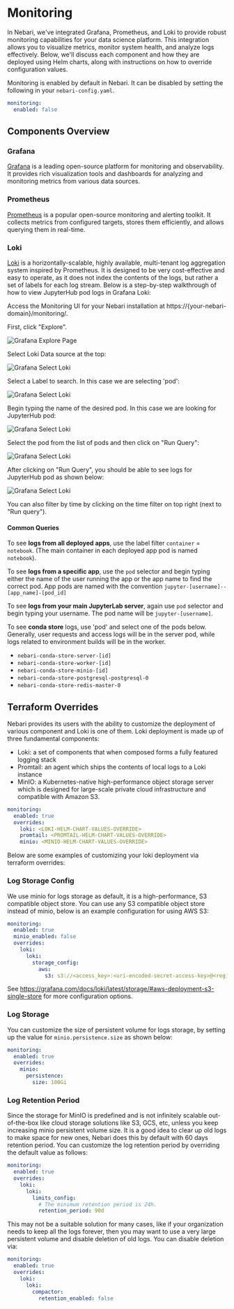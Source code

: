 # Monitoring

In Nebari, we've integrated Grafana, Prometheus, and Loki to provide robust monitoring capabilities for
your data science platform. This integration allows you to visualize metrics, monitor system health, and
analyze logs effectively. Below, we'll discuss each component and how they are deployed using Helm charts,
along with instructions on how to override configuration values.

Monitoring is enabled by default in Nebari. It can be disabled by setting the following in your `nebari-config.yaml`.

```yaml
monitoring:
  enabled: false
```

## Components Overview

### Grafana

[Grafana](https://grafana.com/) is a leading open-source platform for monitoring and observability.
It provides rich visualization tools and dashboards for analyzing and monitoring metrics from various data sources.

### Prometheus

[Prometheus](https://prometheus.io/) is a popular open-source monitoring and alerting toolkit. It collects
metrics from configured targets, stores them efficiently, and allows querying them in real-time.

### Loki

[Loki](https://grafana.com/docs/loki/latest/) is a horizontally-scalable, highly available, multi-tenant log
aggregation system inspired by Prometheus. It is designed to be very cost-effective and easy to operate, as it
does not index the contents of the logs, but rather a set of labels for each log stream. Below is a step-by-step
walkthrough of how to view JupyterHub pod logs in Grafana Loki:

Access the Monitoring UI for your Nebari installation at https://{your-nebari-domain}/monitoring/.

First, click "Explore".

![Grafana Explore Page](/img/how-tos/1_grafana-explore.png)

Select Loki Data source at the top:

![Grafana Select Loki](/img/how-tos/2_grafana-select-loki.png)

Select a Label to search.  In this case we are selecting 'pod':

![Grafana Select Loki](/img/how-tos/3_grafana-log-browser-pod.png)

Begin typing the name of the desired pod.  In this case we are looking
for JupyterHub pod:

![Grafana Select Loki](/img/how-tos/4_grafana-log-search-pod.png)

Select the pod from the list of pods and then click on "Run Query":

![Grafana Select Loki](/img/how-tos/5_grafana-log-select-pod.png)

After clicking on "Run Query", you should be able to see logs for JupyterHub pod as shown below:

![Grafana Select Loki](/img/how-tos/6_grafana-view-pod-logs.png)

You can also filter by time by clicking on the time filter on top right (next to "Run query").

#### Common Queries

To see **logs from all deployed apps**, use the label filter `container` = `notebook`.  (The main container in each deployed app pod is named `notebook`).

To see **logs from a specific app**, use the `pod` selector and begin typing either the name of the user running the app or the app name to find the correct pod.  App pods are named with the convention `jupyter-[username]--[app_name]-[pod_id]`

To see **logs from your main JupyterLab server**, again use `pod` selector and begin typing your username.  The pod name will be `jupyter-[username]`.

To see **conda store** logs, use 'pod' and select one of the pods below.  Generally, user requests and access logs will be in the server pod, while logs related to environment builds will be in the worker.

* `nebari-conda-store-server-[id]`
* `nebari-conda-store-worker-[id]`
* `nebari-conda-store-minio-[id]`
* `nebari-conda-store-postgresql-postgresql-0`
* `nebari-conda-store-redis-master-0`

## Terraform Overrides

Nebari provides its users with the ability to customize the deployment of various component
and Loki is one of them. Loki deployment is made up of three fundamental components:

- Loki: a set of components that when composed forms a fully featured logging stack
- Promtail: an agent which ships the contents of local logs to a Loki instance
- MinIO: a Kubernetes-native high-performance object storage server which is designed for large-scale
  private cloud infrastructure and compatible with Amazon S3.

```yaml
monitoring:
  enabled: true
  overrides:
    loki: <LOKI-HELM-CHART-VALUES-OVERRIDE>
    promtail: <PROMTAIL-HELM-CHART-VALUES-OVERRIDE>
    minio: <MINIO-HELM-CHART-VALUES-OVERRIDE>
```

Below are some examples of customizing your loki deployment via terraform overrides:

### Log Storage Config

We use minio for logs storage as default, it is a high-performance, S3 compatible object store. You can use
any S3 compatible object store instead of minio, below is an example configuration for using AWS S3:

```yaml
monitoring:
  enabled: true
  minio_enabled: false
  overrides:
    loki:
      loki:
        storage_config:
          aws:
            s3: s3://<access_key>:<uri-encoded-secret-access-key>@<region>
```

See https://grafana.com/docs/loki/latest/storage/#aws-deployment-s3-single-store for more configuration
options.

### Log Storage

You can customize the size of persistent volume for logs storage, by setting up the value for
`minio.persistence.size` as shown below:

```yaml
monitoring:
  enabled: true
  overrides:
    minio:
      persistence:
        size: 100Gi
```

### Log Retention Period

Since the storage for MinIO is predefined and is not infinitely scalable out-of-the-box like
cloud storage solutions like S3, GCS, etc, unless you keep increasing minio persistent volume size.
It is a good idea to clear up old logs to make space for new ones, Nebari does this by default with
60 days retention period. You can customize the log retention period by overriding the default
value as follows:

```yaml
monitoring:
  enabled: true
  overrides:
    loki:
      loki:
        limits_config:
          # The minimum retention period is 24h.
          retention_period: 90d
```

This may not be a suitable solution for many cases, like if your organization needs to keep
all the logs forever, then you may want to use a very large persistent volume and disable
deletion of old logs. You can disable deletion via:

```yaml
monitoring:
  enabled: true
  overrides:
    loki:
      loki:
        compactor:
          retention_enabled: false
```

